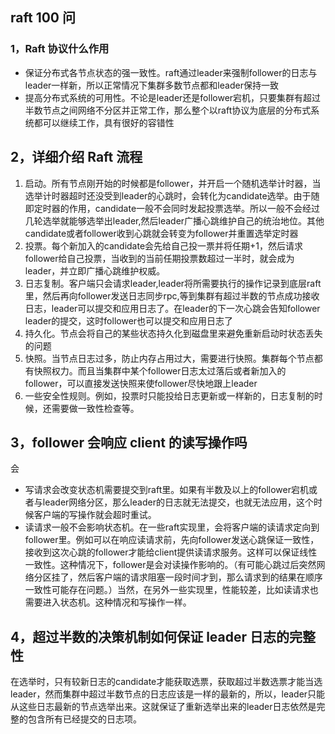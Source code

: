 ## raft 100 问

### 1，Raft 协议什么作用

- 保证分布式各节点状态的强一致性。raft通过leader来强制follower的日志与leader一样新，所以正常情况下集群多数节点都和leader保持一致
- 提高分布式系统的可用性。不论是leader还是follower宕机，只要集群有超过半数节点之间网络不分区并正常工作，那么整个以raft协议为底层的分布式系统都可以继续工作，具有很好的容错性

## 2，详细介绍 Raft 流程

1. 启动。所有节点刚开始的时候都是follower，并开启一个随机选举计时器，当选举计时器超时还没受到leader的心跳时，会转化为candidate选举。由于随即定时器的作用，candidate一般不会同时发起投票选举。所以一般不会经过几轮选举就能够选举出leader,然后leader广播心跳维护自己的统治地位。其他candidate或者follower收到心跳就会转变为follower并重置选举定时器
2. 投票。每个新加入的candidate会先给自己投一票并将任期+1，然后请求follower给自己投票，当收到的当前任期投票数超过一半时，就会成为leader，并立即广播心跳维护权威。
3. 日志复制。客户端只会请求leader,leader将所需要执行的操作记录到底层raft里，然后再向follower发送日志同步rpc,等到集群有超过半数的节点成功接收日志，leader可以提交和应用日志了。在leader的下一次心跳会告知follower leader的提交，这时follower也可以提交和应用日志了
4. 持久化。节点会将自己的某些状态持久化到磁盘里来避免重新启动时状态丢失的问题
5. 快照。当节点日志过多，防止内存占用过大，需要进行快照。集群每个节点都有快照权力。而且当集群中某个follower日志太过落后或者新加入的follower，可以直接发送快照来使follower尽快地跟上leader
6. 一些安全性规则。例如，投票时只能投给日志更新或一样新的，日志复制的时候，还需要做一致性检查等。

## 3，follower 会响应 client 的读写操作吗

会

- 写请求会改变状态机需要提交到raft里。如果有半数及以上的follower宕机或者与leader网络分区，那么leader的日志就无法提交，也就无法应用，这个时候客户端的写操作就会超时重试。
- 读请求一般不会影响状态机。在一些raft实现里，会将客户端的读请求定向到follower里。例如可以在响应读请求前，先向follower发送心跳保证一致性，接收到这次心跳的follower才能给client提供读请求服务。这样可以保证线性一致性。这种情况下，follower是会对读操作影响的。（有可能心跳过后突然网络分区挂了，然后客户端的请求阻塞一段时间才到，那么请求到的结果在顺序一致性可能存在问题。）当然，在另外一些实现里，性能较差，比如读请求也需要进入状态机。这种情况和写操作一样。

## 4，超过半数的决策机制如何保证 leader 日志的完整性

在选举时，只有较新日志的candidate才能获取选票，获取超过半数选票才能当选leader，然而集群中超过半数节点的日志应该是一样的最新的，所以，leader只能从这些日志最新的节点选举出来。这就保证了重新选举出来的leader日志依然是完整的包含所有已经提交的日志项。